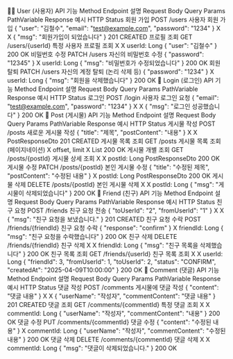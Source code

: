 🧑‍💻 User (사용자) API
기능	Method	Endpoint	설명	Request Body	Query Params	PathVariable	Response 예시	HTTP Status
회원 가입	POST	/users	사용자 회원 가입	{ "user": "김철수", "email": "test@example.com", "password": "1234" }	X	X	{ "msg": "회원가입이 되었습니다" }	201 CREATED
프로필 조회	GET	/users/{userId}	특정 사용자 프로필 조회	X	X	userId: Long	{ "user": "김철수" }	200 OK
비밀번호 수정	PATCH	/users	자신의 비밀번호 수정	{ "password": "12345" }	X	userId: Long	{ "msg": "비밀번호가 수정되었습니다" }	200 OK
회원 탈퇴	PATCH	/users	자신의 계정 탈퇴 (논리 삭제 등)	{ "password": "1234" }	X	userId: Long	{ "msg": "회원을 삭제했습니다" }	200 OK
🔐 Login (로그인) API
기능	Method	Endpoint	설명	Request Body	Query Params	PathVariable	Response 예시	HTTP Status
로그인	POST	/login	사용자 로그인 요청	{ "email": "test@example.com", "password": "1234" }	X	X	{ "msg": "로그인 성공했습니다" }	200 OK
📝 Post (게시물) API
기능	Method	Endpoint	설명	Request Body	Query Params	PathVariable	Response 예시	HTTP Status
게시물 작성	POST	/posts	새로운 게시물 작성	{ "title": "제목", "postContent": "내용" }	X	X	PostResponseDto	201 CREATED
게시물 목록 조회	GET	/posts	게시물 목록 조회 (페이지네이션)	X	offset, limit	X	List<PostResponseDto>	200 OK
게시물 개별 조회	GET	/posts/{postId}	게시물 상세 조회	X	X	postId: Long	PostResponseDto	200 OK
게시물 수정	PATCH	/posts/{postId}	본인 게시물 수정	{ "title": "수정된 제목", "postContent": "수정된 내용" }	X	postId: Long	PostResponseDto	200 OK
게시물 삭제	DELETE	/posts/{postId}	본인 게시물 삭제	X	X	postId: Long	{ "msg": "게시물이 삭제되었습니다" }	200 OK
👥 Friend (친구) API
기능	Method	Endpoint	설명	Request Body	Query Params	PathVariable	Response 예시	HTTP Status
친구 요청	POST	/friends	친구 요청 전송	{ "toUserId": "2", "fromUserId": "1" }	X	X	{ "msg": "친구 요청을 보냈습니다." }	201 CREATED
친구 요청 수락	POST	/friends/{friendId}	친구 요청 수락	{ "response": "confirm" }	X	friendId: Long	{ "msg": "친구 요청을 수락했습니다" }	200 OK
친구 삭제	DELETE	/friends/{friendId}	친구 삭제	X	X	friendId: Long	{ "msg": "친구 목록을 삭제했습니다" }	200 OK
친구 목록 조회	GET	/friends/{userId}	친구 목록 조회	X	X	userId: Long	{ "friendId": 3, "fromUserId": 1, "toUserId": 2, "status": "CONFIRM", "createdAt": "2025-04-09T10:00:00" }	200 OK
💬 Comment (댓글) API
기능	Method	Endpoint	설명	Request Body	Query Params	PathVariable	Response 예시	HTTP Status
댓글 작성	POST	/comments	게시물에 댓글 작성	{ "content": "댓글 내용" }	X	X	{ "userName": "작성자", "commentContent": "댓글 내용" }	201 CREATED
댓글 조회	GET	/comments/{commentId}	특정 댓글 조회	X	X	commentId: Long	{ "userName": "작성자", "commentContent": "내용" }	200 OK
댓글 수정	PUT	/comments/{commentId}	댓글 수정	{ "content": "수정된 내용" }	X	commentId: Long	{ "userName": "작성자", "commentContent": "수정된 내용" }	200 OK
댓글 삭제	DELETE	/comments/{commentId}	댓글 삭제	X	X	commentId: Long	{ "msg": "댓글이 삭제되었습니다." }	200 OK

